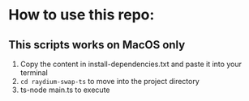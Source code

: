 # How to use this repo:
## This scripts works on MacOS only

1. Copy the content in install-dependencies.txt and paste it into your terminal
2. `cd raydium-swap-ts` to move into the project directory
3. ts-node main.ts to execute
